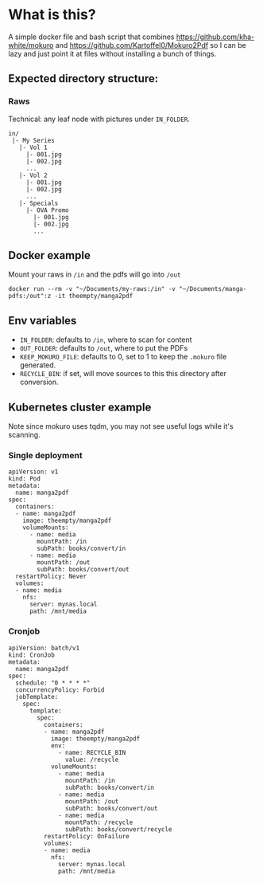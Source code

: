 # What is this?

A simple docker file and bash script that combines https://github.com/kha-white/mokuro and https://github.com/Kartoffel0/Mokuro2Pdf so I can be lazy and just point it at files without installing a bunch of things.

## Expected directory structure:

### Raws
Technical: any leaf node with pictures under `IN_FOLDER`.

```
in/
 |- My Series
   |- Vol 1
     |- 001.jpg
     |- 002.jpg
     ...
   |- Vol 2
     |- 001.jpg
     |- 002.jpg
     ...
   |- Specials
     |- OVA Promo
       |- 001.jpg
       |- 002.jpg
       ...
```

## Docker example

Mount your raws in `/in` and the pdfs will go into `/out`

`docker run --rm -v "~/Documents/my-raws:/in" -v "~/Documents/manga-pdfs:/out":z -it theempty/manga2pdf`

## Env variables

* `IN_FOLDER`: defaults to `/in`, where to scan for content
* `OUT_FOLDER`: defaults to `/out`, where to put the PDFs
* `KEEP_MOKURO_FILE`: defaults to 0, set to 1 to keep the `.mokuro` file generated.
* `RECYCLE_BIN`: if set, will move sources to this this directory after conversion.

## Kubernetes cluster example

Note since mokuro uses tqdm, you may not see useful logs while it's scanning.

### Single deployment

```
apiVersion: v1
kind: Pod
metadata:
  name: manga2pdf
spec:
  containers:
  - name: manga2pdf
    image: theempty/manga2pdf
    volumeMounts:
      - name: media
        mountPath: /in
        subPath: books/convert/in
      - name: media
        mountPath: /out
        subPath: books/convert/out
  restartPolicy: Never
  volumes:
  - name: media
    nfs:
      server: mynas.local
      path: /mnt/media
```

### Cronjob

```
apiVersion: batch/v1
kind: CronJob
metadata:
  name: manga2pdf
spec:
  schedule: "0 * * * *"
  concurrencyPolicy: Forbid
  jobTemplate:
    spec:
      template:
        spec:
          containers:
          - name: manga2pdf
            image: theempty/manga2pdf
            env:
              - name: RECYCLE_BIN
                value: /recycle
            volumeMounts:
              - name: media
                mountPath: /in
                subPath: books/convert/in
              - name: media
                mountPath: /out
                subPath: books/convert/out
              - name: media
                mountPath: /recycle
                subPath: books/convert/recycle
          restartPolicy: OnFailure
          volumes:
          - name: media
            nfs:
              server: mynas.local
              path: /mnt/media
```
